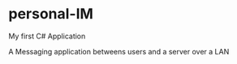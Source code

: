 # personal-IM
My first C# Application

A Messaging application betweens users and a server over a LAN
